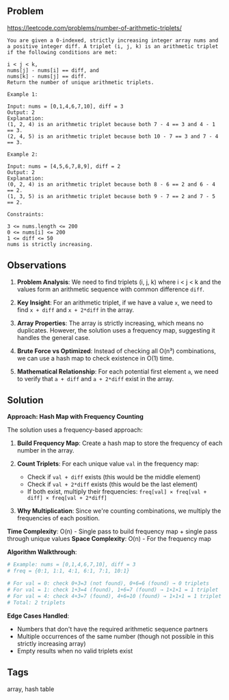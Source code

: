 ## Problem

https://leetcode.com/problems/number-of-arithmetic-triplets/

```
You are given a 0-indexed, strictly increasing integer array nums and a positive integer diff. A triplet (i, j, k) is an arithmetic triplet if the following conditions are met:

i < j < k,
nums[j] - nums[i] == diff, and
nums[k] - nums[j] == diff.
Return the number of unique arithmetic triplets.

Example 1:

Input: nums = [0,1,4,6,7,10], diff = 3
Output: 2
Explanation:
(1, 2, 4) is an arithmetic triplet because both 7 - 4 == 3 and 4 - 1 == 3.
(2, 4, 5) is an arithmetic triplet because both 10 - 7 == 3 and 7 - 4 == 3. 

Example 2:

Input: nums = [4,5,6,7,8,9], diff = 2
Output: 2
Explanation:
(0, 2, 4) is an arithmetic triplet because both 8 - 6 == 2 and 6 - 4 == 2.
(1, 3, 5) is an arithmetic triplet because both 9 - 7 == 2 and 7 - 5 == 2.

Constraints:

3 <= nums.length <= 200
0 <= nums[i] <= 200
1 <= diff <= 50
nums is strictly increasing.
```

## Observations

1. **Problem Analysis**: We need to find triplets (i, j, k) where i < j < k and the values form an arithmetic sequence with common difference `diff`.

2. **Key Insight**: For an arithmetic triplet, if we have a value `x`, we need to find `x + diff` and `x + 2*diff` in the array.

3. **Array Properties**: The array is strictly increasing, which means no duplicates. However, the solution uses a frequency map, suggesting it handles the general case.

4. **Brute Force vs Optimized**: Instead of checking all O(n³) combinations, we can use a hash map to check existence in O(1) time.

5. **Mathematical Relationship**: For each potential first element `a`, we need to verify that `a + diff` and `a + 2*diff` exist in the array.

## Solution

**Approach: Hash Map with Frequency Counting**

The solution uses a frequency-based approach:

1. **Build Frequency Map**: Create a hash map to store the frequency of each number in the array.

2. **Count Triplets**: For each unique value `val` in the frequency map:
   - Check if `val + diff` exists (this would be the middle element)
   - Check if `val + 2*diff` exists (this would be the last element)
   - If both exist, multiply their frequencies: `freq[val] × freq[val + diff] × freq[val + 2*diff]`

3. **Why Multiplication**: Since we're counting combinations, we multiply the frequencies of each position.

**Time Complexity**: O(n) - Single pass to build frequency map + single pass through unique values
**Space Complexity**: O(n) - For the frequency map

**Algorithm Walkthrough**:
```python
# Example: nums = [0,1,4,6,7,10], diff = 3
# freq = {0:1, 1:1, 4:1, 6:1, 7:1, 10:1}

# For val = 0: check 0+3=3 (not found), 0+6=6 (found) → 0 triplets
# For val = 1: check 1+3=4 (found), 1+6=7 (found) → 1×1×1 = 1 triplet
# For val = 4: check 4+3=7 (found), 4+6=10 (found) → 1×1×1 = 1 triplet
# Total: 2 triplets
```

**Edge Cases Handled**:
- Numbers that don't have the required arithmetic sequence partners
- Multiple occurrences of the same number (though not possible in this strictly increasing array)
- Empty results when no valid triplets exist

## Tags

array, hash table